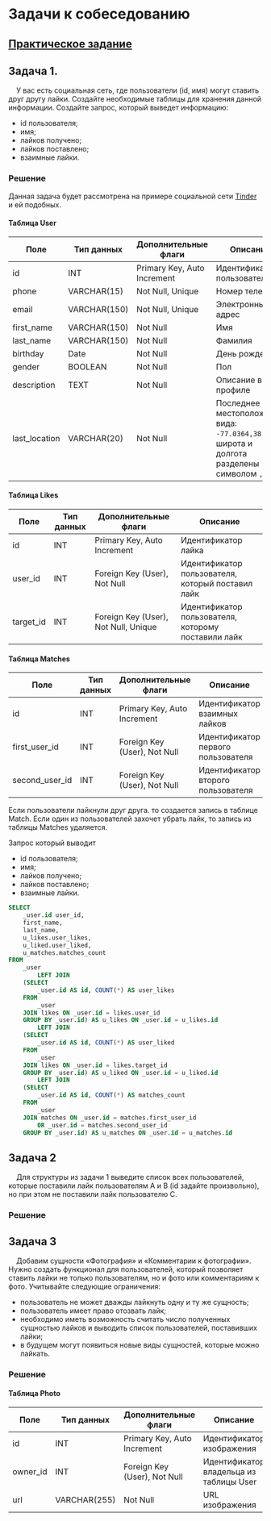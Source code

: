 # Задачи к собеседованию

## [Практическое задание](https://github.com/LoC743/gb-basic-db/blob/mysql-service/mysql-service/README.MD)

## Задача 1.

&nbsp;&nbsp;&nbsp;&nbsp;У вас есть социальная сеть, где пользователи (id, имя) могут ставить друг другу лайки. Создайте необходимые таблицы для хранения данной информации. Создайте запрос, который выведет информацию:

-   id пользователя;
-   имя;
-   лайков получено;
-   лайков поставлено;
-   взаимные лайки.

### Решение

Данная задача будет рассмотрена на примере социальной сети [Tinder](https://tinder.com/) и ей подобных.

#### Таблица User

| Поле          | Тип данных   | Дополнительные флаги        | Описание                                                                                   |
| ------------- | ------------ | --------------------------- | ------------------------------------------------------------------------------------------ |
| id            | INT          | Primary Key, Auto Increment | Идентификатор пользователя                                                                 |
| phone         | VARCHAR(15)  | Not Null, Unique            | Номер телефона                                                                             |
| email         | VARCHAR(150) | Not Null, Unique            | Электронный адрес                                                                          |
| first_name    | VARCHAR(150) | Not Null                    | Имя                                                                                        |
| last_name     | VARCHAR(150) | Not Null                    | Фамилия                                                                                    |
| birthday      | Date         | Not Null                    | День рождения                                                                              |
| gender        | BOOLEAN      | Not Null                    | Пол                                                                                        |
| description   | TEXT         | Not Null                    | Описание в профиле                                                                         |
| last_location | VARCHAR(20)  | Not Null                    | Последнее местоположение вида: `-77.0364,38.8951`, широта и долгота разделены символом `,` |

#### Таблица Likes

| Поле      | Тип данных | Дополнительные флаги                 | Описание                                            |
| --------- | ---------- | ------------------------------------ | --------------------------------------------------- |
| id        | INT        | Primary Key, Auto Increment          | Идентификатор лайка                                 |
| user_id   | INT        | Foreign Key (User), Not Null         | Идентификатор пользователя, который поставил лайк   |
| target_id | INT        | Foreign Key (User), Not Null, Unique | Идентификатор пользователя, которому поставили лайк |

#### Таблица Matches

| Поле           | Тип данных | Дополнительные флаги         | Описание                           |
| -------------- | ---------- | ---------------------------- | ---------------------------------- |
| id             | INT        | Primary Key, Auto Increment  | Идентификатор взаимных лайков      |
| first_user_id  | INT        | Foreign Key (User), Not Null | Идентификатор первого пользователя |
| second_user_id | INT        | Foreign Key (User), Not Null | Идентификатор второго пользователя |

Если пользователи лайкнули друг друга. то создается запись в таблице Match. Если один из пользователей захочет убрать лайк, то запись из таблицы Matches удаляется.

Запрос который выводит

-   id пользователя;
-   имя;
-   лайков получено;
-   лайков поставлено;
-   взаимные лайки.

```sql
SELECT
    _user.id user_id,
    first_name,
    last_name,
    u_likes.user_likes,
    u_liked.user_liked,
    u_matches.matches_count
FROM
    _user
        LEFT JOIN
    (SELECT
        _user.id AS id, COUNT(*) AS user_likes
    FROM
        _user
    JOIN likes ON _user.id = likes.user_id
    GROUP BY _user.id) AS u_likes ON _user.id = u_likes.id
        LEFT JOIN
    (SELECT
        _user.id AS id, COUNT(*) AS user_liked
    FROM
        _user
    JOIN likes ON _user.id = likes.target_id
    GROUP BY _user.id) AS u_liked ON _user.id = u_liked.id
        LEFT JOIN
    (SELECT
        _user.id AS id, COUNT(*) AS matches_count
    FROM
        _user
    JOIN matches ON _user.id = matches.first_user_id
        OR _user.id = matches.second_user_id
    GROUP BY _user.id) AS u_matches ON _user.id = u_matches.id
```

## Задача 2

&nbsp;&nbsp;&nbsp;&nbsp;Для структуры из задачи 1 выведите список всех пользователей, которые поставили лайк пользователям A и B (id задайте произвольно), но при этом не поставили лайк пользователю C.

### Решение

<!-- Ответ на задачу 2 -->

## Задача 3

&nbsp;&nbsp;&nbsp;&nbsp;Добавим сущности «Фотография» и «Комментарии к фотографии». Нужно создать функционал для пользователей, который позволяет ставить лайки не только пользователям, но и фото или комментариям к фото. Учитывайте следующие ограничения:

-   пользователь не может дважды лайкнуть одну и ту же сущность;
-   пользователь имеет право отозвать лайк;
-   необходимо иметь возможность считать число полученных сущностью лайков и выводить список пользователей, поставивших лайки;
-   в будущем могут появиться новые виды сущностей, которые можно лайкать.

### Решение

#### Таблица Photo

| Поле     | Тип данных   | Дополнительные флаги         | Описание                                |
| -------- | ------------ | ---------------------------- | --------------------------------------- |
| id       | INT          | Primary Key, Auto Increment  | Идентификатор изображения               |
| owner_id | INT          | Foreign Key (User), Not Null | Идентификатор владельца из таблицы User |
| url      | VARCHAR(255) | Not Null                     | URL изображения                         |
